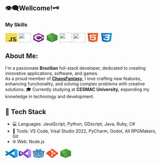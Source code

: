 ## 👁️‍🗨️Wellcome!🗝️
### My Skills
<img 
  src="https://raw.githubusercontent.com/devicons/devicon/master/icons/javascript/javascript-original.svg" 
  width="40"
  height="30"
/>
<img 
  src="https://cdn.jsdelivr.net/gh/devicons/devicon@latest/icons/python/python-original.svg"         
  width="40"
  height="30"
/>
<img 
  src="https://raw.githubusercontent.com/devicons/devicon/master/icons/csharp/csharp-original.svg" 
  width="40"
  height="30"
/>
<img 
  src="https://raw.githubusercontent.com/devicons/devicon/master/icons/nodejs/nodejs-original.svg" 
  width="40"
  height="30"
/>
<img 
  src="https://cdn.jsdelivr.net/gh/devicons/devicon@latest/icons/java/java-original.svg"
  width="40"
  height="30"
/>
<img 
  src="https://cdn.jsdelivr.net/gh/devicons/devicon@latest/icons/ruby/ruby-original.svg" 
  width="40"
  height="30"
/>
<img 
  src="https://raw.githubusercontent.com/devicons/devicon/master/icons/html5/html5-original.svg" 
  width="40"
  height="30"
/>
<img 
  src="https://raw.githubusercontent.com/devicons/devicon/master/icons/css3/css3-original.svg" 
  width="40"
  height="30"
/>

## About Me:
I'm a passionate **Brazilian** full-stack developer, dedicated to creating innovative applications, software, and games.  
As a proud member of [**ChaosFantasy**](https://keyusf.wixsite.com/chaos-fantasy), I love crafting new features, enhancing functionality, and solving complex problems with creative solutions.
🎓 Currently studying at **CESMAC University**, expanding my knowledge in technology and development.

## 🚀 Tech Stack
- 💻 Languages: JavaScript, Python, GDscript, Java, Ruby, C#
- 🔧 Tools: VS Code, Visal Studio 2022, PyCharm, Godot, All RPGMakers, Git
- 🌐 Web: Node.js

<img 
  src="https://raw.githubusercontent.com/devicons/devicon/master/icons/vscode/vscode-original.svg" 
  width="40"
  height="30"
/>
<img 
  src="https://raw.githubusercontent.com/devicons/devicon/master/icons/visualstudio/visualstudio-original.svg" 
  width="40"
  height="30"
/>
<img 
  src="https://raw.githubusercontent.com/devicons/devicon/master/icons/godot/godot-original.svg" 
  width="40"
  height="30"
/>
<img 
  src="https://raw.githubusercontent.com/devicons/devicon/master/icons/git/git-original.svg" 
  width="40"
  height="30"
/>
<img 
  src="https://raw.githubusercontent.com/devicons/devicon/master/icons/nodejs/nodejs-original.svg" 
  width="40"
  height="30"
/>
<!--
**Marc-V-z/Marc-V-z** is a ✨ _special_ ✨ repository because its `README.md` (this file) appears on your GitHub profile.

Here are some ideas to get you started:

- 🔭 I’m currently working on ...
- 🌱 I’m currently learning ...
- 👯 I’m looking to collaborate on ...
- 🤔 I’m looking for help with ...
- 💬 Ask me about ...
- 📫 How to reach me: ...
- 😄 Pronouns: ...
- ⚡ Fun fact: ...
-->
